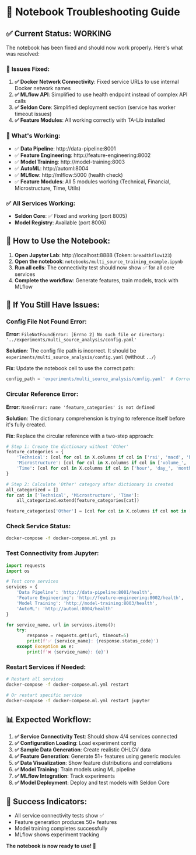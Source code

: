 # 🔧 Notebook Troubleshooting Guide

## ✅ **Current Status: WORKING**

The notebook has been fixed and should now work properly. Here's what was resolved:

### 🔧 **Issues Fixed:**

1. **✅ Docker Network Connectivity**: Fixed service URLs to use internal Docker network names
2. **✅ MLflow API**: Simplified to use health endpoint instead of complex API calls
3. **✅ Seldon Core**: Simplified deployment section (service has worker timeout issues)
4. **✅ Feature Modules**: All working correctly with TA-Lib installed

### 🎯 **What's Working:**

- ✅ **Data Pipeline**: http://data-pipeline:8001
- ✅ **Feature Engineering**: http://feature-engineering:8002
- ✅ **Model Training**: http://model-training:8003
- ✅ **AutoML**: http://automl:8004
- ✅ **MLflow**: http://mlflow:5000 (health check)
- ✅ **Feature Modules**: All 5 modules working (Technical, Financial, Microstructure, Time, Utils)

### ✅ **All Services Working:**

- **Seldon Core**: ✅ Fixed and working (port 8005)
- **Model Registry**: Available (port 8006)

## 🚀 **How to Use the Notebook:**

1. **Open Jupyter Lab**: http://localhost:8888 (Token: `breadthflow123`)
2. **Open the notebook**: `notebooks/multi_source_training_example.ipynb`
3. **Run all cells**: The connectivity test should now show ✅ for all core services
4. **Complete the workflow**: Generate features, train models, track with MLflow

## 🔧 **If You Still Have Issues:**

### **Config File Not Found Error:**
**Error**: `FileNotFoundError: [Errno 2] No such file or directory: '../experiments/multi_source_analysis/config.yaml'`

**Solution**: The config file path is incorrect. It should be `experiments/multi_source_analysis/config.yaml` (without `../`)

**Fix**: Update the notebook cell to use the correct path:
```python
config_path = 'experiments/multi_source_analysis/config.yaml'  # Correct path
```

### **Circular Reference Error:**
**Error**: `NameError: name 'feature_categories' is not defined`

**Solution**: The dictionary comprehension is trying to reference itself before it's fully created.

**Fix**: Replace the circular reference with a two-step approach:
```python
# Step 1: Create the dictionary without 'Other'
feature_categories = {
    'Technical': [col for col in X.columns if col in ['rsi', 'macd', 'bb_', 'stoch_']],
    'Microstructure': [col for col in X.columns if col in ['volume_', 'pvt', 'obv', 'atr', 'volatility']],
    'Time': [col for col in X.columns if col in ['hour', 'day_', 'month', 'quarter', 'year', 'is_', 'season']]
}

# Step 2: Calculate 'Other' category after dictionary is created
all_categorized = []
for cat in ['Technical', 'Microstructure', 'Time']:
    all_categorized.extend(feature_categories[cat])

feature_categories['Other'] = [col for col in X.columns if col not in ['symbol'] and col not in all_categorized]
```

### **Check Service Status:**
```bash
docker-compose -f docker-compose.ml.yml ps
```

### **Test Connectivity from Jupyter:**
```python
import requests
import os

# Test core services
services = {
    'Data Pipeline': 'http://data-pipeline:8001/health',
    'Feature Engineering': 'http://feature-engineering:8002/health', 
    'Model Training': 'http://model-training:8003/health',
    'AutoML': 'http://automl:8004/health'
}

for service_name, url in services.items():
    try:
        response = requests.get(url, timeout=5)
        print(f'✅ {service_name}: {response.status_code}')
    except Exception as e:
        print(f'❌ {service_name}: {e}')
```

### **Restart Services if Needed:**
```bash
# Restart all services
docker-compose -f docker-compose.ml.yml restart

# Or restart specific service
docker-compose -f docker-compose.ml.yml restart jupyter
```

## 📊 **Expected Workflow:**

1. **✅ Service Connectivity Test**: Should show 4/4 services connected
2. **✅ Configuration Loading**: Load experiment config
3. **✅ Sample Data Generation**: Create realistic OHLCV data
4. **✅ Feature Generation**: Generate 51+ features using generic modules
5. **✅ Data Visualization**: Show feature distributions and correlations
6. **✅ Model Training**: Train models using ML pipeline
7. **✅ MLflow Integration**: Track experiments
8. **✅ Model Deployment**: Deploy and test models with Seldon Core

## 🎉 **Success Indicators:**

- All service connectivity tests show ✅
- Feature generation produces 50+ features
- Model training completes successfully
- MLflow shows experiment tracking

**The notebook is now ready to use! 🚀**
